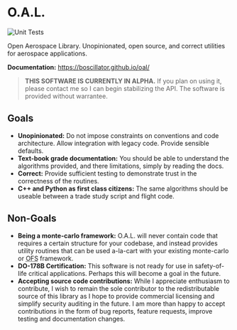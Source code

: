 # O.A.L.
![Unit Tests](https://github.com/boscillator/oal/actions/workflows/build-and-test.yml/badge.svghttps://github.com/boscillator/oal/actions/workflows/build-and-test.yml/badge.svg)

Open Aerospace Library. Unopinionated, open source, and correct utilities for aerospace applications.

**Documentation:** https://boscillator.github.io/oal/

> **THIS SOFTWARE IS CURRENTLY IN ALPHA.** If you plan on using it, please
> contact me so I can begin stabilizing the API. The software is provided
> without warrantee.

## Goals
- **Unopinionated:** Do not impose constraints on conventions and code
  architecture. Allow integration with legacy code. Provide sensible defaults.
- **Text-book grade documentation:** You should be able to understand the
  algorithms provided, and there limitations, simply by reading the docs.
- **Correct:** Provide sufficient testing to demonstrate trust in the
  correctness of the routines.
- **C++ and Python as first class citizens:** The same algorithms should be
  useable between a trade study script and flight code.

## Non-Goals
- **Being a monte-carlo framework:** O.A.L. will never contain code that
  requires a certain structure for your codebase, and instead provides
  utility routines that can be used a-la-cart with your existing
  monte-carlo or <abbr title="Operational Flight Software">OFS</abbr> framework.
- **DO-178B Certification:** This software is not ready for use in
  safety-of-life critical applications. Perhaps this will become a goal in the
  future.
- **Accepting source code contributions:** While I appreciate enthusiasm to
  contribute, I wish to remain the sole contributor to the redistributable
  source of this library as I hope to provide commercial licensing and
  simplify security auditing in the future. I am more than happy to
  accept contributions in the form of bug reports, feature requests,
  improve testing and documentation changes.
